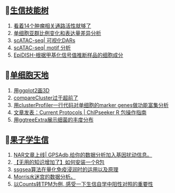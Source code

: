 ## 📝[生信技能树](https://github.com/ixxmu/mp_duty/issues?q=label%3A%E7%94%9F%E4%BF%A1%E6%8A%80%E8%83%BD%E6%A0%91+is%3Aclosed)
<!-- 1issueTable -->

1. [看着14个肿瘤相关通路活性就够了](https://github.com/ixxmu/mp_duty/issues/3048) 
2. [单细胞亚群比例变化和表达量差异分析](https://github.com/ixxmu/mp_duty/issues/3047) 
3. [scATAC-seq| 可视化DARs](https://github.com/ixxmu/mp_duty/issues/3046) 
4. [scATAC-seq| motif 分析](https://github.com/ixxmu/mp_duty/issues/3045) 
5. [EpiDISH-根据甲基化信号值推断样品的细胞成分](https://github.com/ixxmu/mp_duty/issues/3044) 
<!-- 1issueTable -->
## 📝[单细胞天地](https://github.com/ixxmu/mp_duty/issues?q=label%3A%E5%8D%95%E7%BB%86%E8%83%9E%E5%A4%A9%E5%9C%B0+is%3Aclosed)
<!-- 2issueTable -->

1. [用ggplot2画3D](https://github.com/ixxmu/mp_duty/issues/3054) 
2. [compareCluster过于超前了](https://github.com/ixxmu/mp_duty/issues/3015) 
3. [用clusterProfiler一行代码对单细胞的marker genes做功能富集分析](https://github.com/ixxmu/mp_duty/issues/3001) 
4. [文章发表：Current Protocols | ChIPseeker R 包操作指南](https://github.com/ixxmu/mp_duty/issues/2998) 
5. [用ggtreeExtra展示细菌的丰度分布](https://github.com/ixxmu/mp_duty/issues/2997) 
<!-- 2issueTable -->

## 📝[果子学生信](https://github.com/ixxmu/mp_duty/issues?q=label%3A%E6%9E%9C%E5%AD%90%E5%AD%A6%E7%94%9F%E4%BF%A1+is%3Aclosed)
<!-- 3issueTable -->

1. [NAR文章上线| GPSAdb,给你的数据分析加入基因扰动信息。](https://github.com/ixxmu/mp_duty/issues/3007) 
2. [【无用的知识增加了】如何安装一个R包](https://github.com/ixxmu/mp_duty/issues/2985) 
3. [ssgsea算法在量化免疫浸润时的运用以及原理](https://github.com/ixxmu/mp_duty/issues/2901) 
4. [Morris水迷宫的数据分析。](https://github.com/ixxmu/mp_duty/issues/2900) 
5. [以Counts转TPM为例, 感受一下生信自学中阳性对照的重要性](https://github.com/ixxmu/mp_duty/issues/2738) 
<!-- 3issueTable -->
